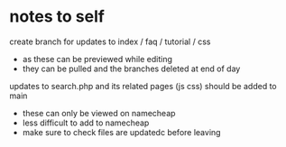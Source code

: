 # notes to self

create branch for updates to index / faq / tutorial / css 
- as these can be previewed while editing
- they can be pulled and the branches deleted at end of day

updates to search.php and its related pages (js css) should be added to main
- these can only be viewed on namecheap
- less difficult to add to namecheap
- make sure to check files are updatedc before leaving 
